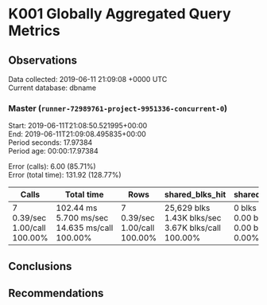 # K001 Globally Aggregated Query Metrics

## Observations ##
Data collected: 2019-06-11 21:09:08 +0000 UTC  
Current database: dbname  



### Master (`runner-72989761-project-9951336-concurrent-0`) ###
Start: 2019-06-11T21:08:50.521995+00:00  
End: 2019-06-11T21:09:08.495835+00:00  
Period seconds: 17.97384  
Period age: 00:00:17.97384  

Error (calls): 6.00 (85.71%)  
Error (total time): 131.92 (128.77%)

| Calls | Total&nbsp;time | Rows | shared_blks_hit | shared_blks_read | shared_blks_dirtied | shared_blks_written | blk_read_time | blk_write_time | kcache_reads | kcache_writes | kcache_user_time_ms | kcache_system_time |
|-------|------------|------|-----------------|------------------|---------------------|---------------------|---------------|----------------|--------------|---------------|---------------------|--------------------|
|7<br/>0.39/sec<br/>1.00/call<br/>100.00% |102.44&nbsp;ms<br/>5.700&nbsp;ms/sec<br/>14.635&nbsp;ms/call<br/>100.00% |7<br/>0.39/sec<br/>1.00/call<br/>100.00% |25,629&nbsp;blks<br/>1.43K&nbsp;blks/sec<br/>3.67K&nbsp;blks/call<br/>100.00% |0&nbsp;blks<br/>0.00&nbsp;blks/sec<br/>0.00&nbsp;blks/call<br/>0.00% |0&nbsp;blks<br/>0.00&nbsp;blks/sec<br/>0.00&nbsp;blks/call<br/>0.00% |0&nbsp;blks<br/>0.00&nbsp;blks/sec<br/>0.00&nbsp;blks/call<br/>0.00% |0.00&nbsp;ms<br/>0.000&nbsp;ms/sec<br/>0.000&nbsp;ms/call<br/>0.00% |0.00&nbsp;ms<br/>0.000&nbsp;ms/sec<br/>0.000&nbsp;ms/call<br/>0.00% |0.00&nbsp;bytes<br/>0.00&nbsp;bytes/sec<br/>0.00&nbsp;bytes/call<br/>0.00% |0.00&nbsp;bytes<br/>0.00&nbsp;bytes/sec<br/>0.00&nbsp;bytes/call<br/>0.00% |0.00&nbsp;ms<br/>0.000&nbsp;ms/sec<br/>0.000&nbsp;ms/call<br/>0.00% |0.00&nbsp;ms<br/>0.000&nbsp;ms/sec<br/>0.000&nbsp;ms/call<br/>0.00%|





## Conclusions ##


## Recommendations ##

